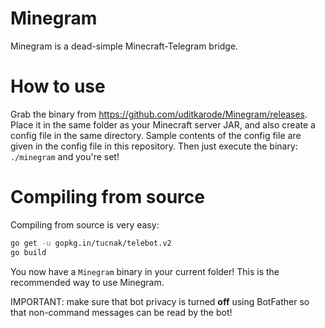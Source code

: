 # Minegram
Minegram is a dead-simple Minecraft-Telegram bridge.
  
# How to use
Grab the binary from https://github.com/uditkarode/Minegram/releases. Place it in the same folder as your Minecraft server JAR,  and also create a config file in the same directory. Sample contents of the config file are given in the config file in this repository.
Then just execute the binary: `./minegram` and you're set!
  
# Compiling from source
Compiling from source is very easy:  
  
```bash
go get -u gopkg.in/tucnak/telebot.v2
go build
```
  
You now have a `Minegram` binary in your current folder! This is the recommended way to use Minegram.

IMPORTANT: make sure that bot privacy is turned **off** using BotFather so that non-command messages can be read by the bot!
